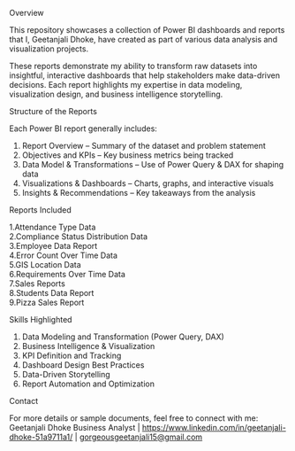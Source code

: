 Overview

This repository showcases a collection of Power BI dashboards and reports that I, Geetanjali Dhoke, have created as part of various data analysis and visualization projects.

These reports demonstrate my ability to transform raw datasets into insightful, interactive dashboards that help stakeholders make data-driven decisions. Each report highlights my expertise in data modeling, visualization design, and business intelligence storytelling.


Structure of the Reports

Each Power BI report generally includes:

1. Report Overview – Summary of the dataset and problem statement
2. Objectives and KPIs – Key business metrics being tracked
3. Data Model & Transformations – Use of Power Query & DAX for shaping data
4. Visualizations & Dashboards – Charts, graphs, and interactive visuals
5. Insights & Recommendations – Key takeaways from the analysis


Reports Included

1.Attendance Type Data <br>
2.Compliance Status Distribution Data<br>
3.Employee Data Report<br>
4.Error Count Over Time Data<br>
5.GIS Location Data<br>
6.Requirements Over Time Data<br>
7.Sales Reports<br>
8.Students Data Report<br>
9.Pizza Sales Report<br>


Skills Highlighted

1. Data Modeling and Transformation (Power Query, DAX)
2. Business Intelligence & Visualization
3. KPI Definition and Tracking
4. Dashboard Design Best Practices
5. Data-Driven Storytelling
6. Report Automation and Optimization


Contact

For more details or sample documents, feel free to connect with me:
Geetanjali Dhoke
Business Analyst | https://www.linkedin.com/in/geetanjali-dhoke-51a9711a1/ | gorgeousgeetanjali15@gmail.com
